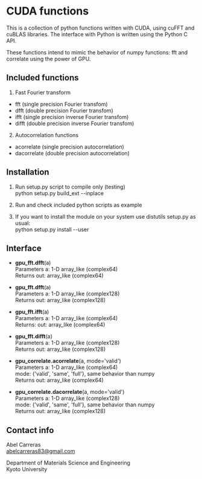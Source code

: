 CUDA functions
==============
This is a collection of python functions written with CUDA,
using cuFFT and cuBLAS libraries.
The interface with Python is written using the Python C API.

These functions intend to mimic the behavior of numpy functions: fft and correlate
using the power of GPU.

Included functions
---------------------------------------------------------

1. Fast Fourier transform
  - fft   (single precision Fourier transfom)
  - dfft  (double precision Fourier transfom)
  - ifft  (single precision inverse Fourier transfom)
  - difft (double precision inverse Fourier transfom)

2. Autocorrelation functions
  - acorrelate (single precision autocorrelation)
  - dacorrelate (double precision autocorrelation)


Installation
---------------------------------------------------------

1. Run setup.py script to compile only (testing)
   <br>python setup.py build_ext  --inplace

2. Run and check included python scripts as example

3. If you want to install the module on your system use
   distutils setup.py as usual:
   <br>python setup.py install --user


Interface
---------------------------------------------------------

- **gpu_fft.dfft**(a)
<br>Parameters    a: 1-D array_like (complex64)
<br>Returns       out: array_like (complex64)

- **gpu_fft.dfft**(a)
<br>Parameters    a: 1-D array_like (complex128)
<br>Returns       out: array_like (complex128)

- **gpu_fft.ifft**(a)
<br>Parameters    a: 1-D array_like (complex64)
<br>Returns:      out: array_like (complex64)

- **gpu_fft.difft**(a)
<br>Parameters    a: 1-D array_like (complex128)
<br>Returns       out: array_like (complex128)

- **gpu_correlate.acorrelate**(a, mode='valid')
<br>Parameters    a: 1-D array_like (complex64)
              <br>mode: {'valid', 'same', 'full'}, same behavior than numpy
<br>Returns       out: array_like (complex64)

- **gpu_correlate.dacorrelate**(a, mode='valid')
<br>Parameters    a: 1-D array_like (complex128)
              <br>mode: {'valid', 'same', 'full'}, same behavior than numpy
<br>Returns       out: array_like (complex128)


Contact info
---------------------------------------------------------
Abel Carreras
<br>abelcarreras83@gmail.com

Department of Materials Science and Engineering
<br>Kyoto University